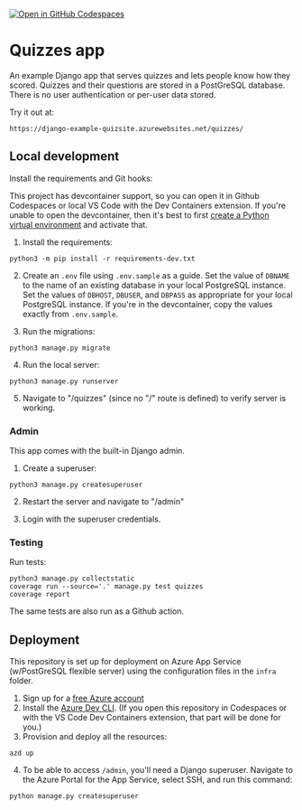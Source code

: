 [![Open in GitHub Codespaces](https://github.com/codespaces/badge.svg)](https://github.com/codespaces/new?hide_repo_select=true&repo=pamelafox%2Fdjango-quiz-app)

# Quizzes app

An example Django app that serves quizzes and lets people know how they scored.
Quizzes and their questions are stored in a PostGreSQL database.
There is no user authentication or per-user data stored.

Try it out at:

```
https://django-example-quizsite.azurewebsites.net/quizzes/
```

## Local development

Install the requirements and Git hooks:

This project has devcontainer support, so you can open it in Github Codespaces or local VS Code with the Dev Containers extension. If you're unable to open the devcontainer,
then it's best to first [create a Python virtual environment](https://docs.python.org/3/tutorial/venv.html#creating-virtual-environments) and activate that.

1. Install the requirements:

```shell
python3 -m pip install -r requirements-dev.txt
```

2. Create an `.env` file using `.env.sample` as a guide. Set the value of `DBNAME` to the name of an existing database in your local PostgreSQL instance. Set the values of `DBHOST`, `DBUSER`, and `DBPASS` as appropriate for your local PostgreSQL instance. If you're in the devcontainer, copy the values exactly from `.env.sample`.

3. Run the migrations:

```
python3 manage.py migrate
```

4. Run the local server:

```
python3 manage.py runserver
```

5. Navigate to "/quizzes" (since no "/" route is defined) to verify server is working.

### Admin

This app comes with the built-in Django admin.

1. Create a superuser:

```
python3 manage.py createsuperuser
```

2. Restart the server and navigate to "/admin"

3. Login with the superuser credentials.

### Testing

Run tests:

```
python3 manage.py collectstatic
coverage run --source='.' manage.py test quizzes
coverage report
```

The same tests are also run as a Github action.


## Deployment

This repository is set up for deployment on Azure App Service (w/PostGreSQL flexible server) using the configuration files in the `infra` folder.

1. Sign up for a [free Azure account](https://azure.microsoft.com/free/?WT.mc_id=python-79461-pamelafox)
2. Install the [Azure Dev CLI](https://learn.microsoft.com/azure/developer/azure-developer-cli/install-azd?WT.mc_id=python-79461-pamelafox). (If you open this repository in Codespaces or with the VS Code Dev Containers extension, that part will be done for you.)
3. Provision and deploy all the resources:

```
azd up
```

4. To be able to access `/admin`, you'll need a Django superuser. Navigate to the Azure Portal for the App Service, select SSH, and run this command:

```
python manage.py createsuperuser
```
